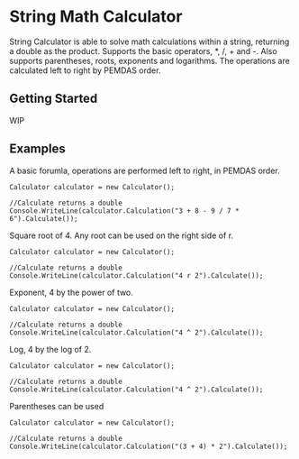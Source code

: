 # String Math Calculator

String Calculator is able to solve math calculations within a string, returning a double as the product. Supports the basic operators, *, /, + and -. Also supports parentheses, roots, exponents and logarithms. The operations are calculated left to right by PEMDAS order.

## Getting Started

WIP

## Examples

A basic forumla, operations are performed left to right, in PEMDAS order.
```
Calculator calculator = new Calculator();

//Calculate returns a double
Console.WriteLine(calculator.Calculation("3 + 8 - 9 / 7 * 6").Calculate());
```

Square root of 4. Any root can be used on the right side of r.
```
Calculator calculator = new Calculator();

//Calculate returns a double
Console.WriteLine(calculator.Calculation("4 r 2").Calculate());
```

Exponent, 4 by the power of two.
```
Calculator calculator = new Calculator();

//Calculate returns a double
Console.WriteLine(calculator.Calculation("4 ^ 2").Calculate());
```

Log, 4 by the log of 2.
```
Calculator calculator = new Calculator();

//Calculate returns a double
Console.WriteLine(calculator.Calculation("4 ^ 2").Calculate());
```

Parentheses can be used
```
Calculator calculator = new Calculator();

//Calculate returns a double
Console.WriteLine(calculator.Calculation("(3 + 4) * 2").Calculate());
```
